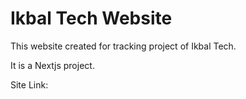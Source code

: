 # Ikbal Tech Website

This website created for tracking project of Ikbal Tech.

It is a Nextjs project.

Site Link: 